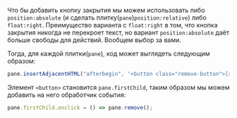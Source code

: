 
Что бы добавить кнопку закрытия мы можем использовать либо `position:absolute` (и сделать плитку(`pane`)`position:relative`) либо `float:right`. Преимущество варианта с `float:right` в том, что кнопка закрытия никогда не перекроет текст, но вариант `position:absolute` даёт больше свободы для действий. Вообщем выбор за вами.

Тогда, для каждой плитки(`pane`), код может выглядеть следующим образом:

```js
pane.insertAdjacentHTML("afterbegin", '<button class="remove-button">[x]</button>');
```

Элемент `<button>` становится `pane.firstChild`, таким образом мы можем добавить на него обработчик события:

```js
pane.firstChild.onclick = () => pane.remove();
```
